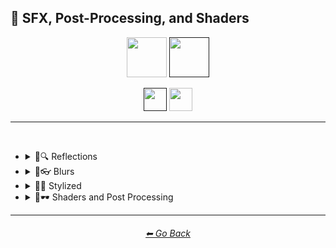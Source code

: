 <h2>🌈 SFX, Post-Processing, and Shaders</h2>

<div align="center">

[<img src="https://github.com/willwulfken/MidJourney-Styles-and-Keywords-Reference/blob/main/Images/Repo%20Parts/Buttons/version_button/button_version_MJV2_inactive.png?raw=true" height="64" />](https://github.com/willwulfken/MidJourney-Styles-and-Keywords-Reference/blob/main/Style_Pages/MJ_V2/SFX_and_Shaders.md)
[<img src="https://github.com/willwulfken/MidJourney-Styles-and-Keywords-Reference/blob/main/Images/Repo%20Parts/Buttons/version_button/button_version_MJV3_active.png?raw=true" height="64" />]()

[<img src="https://github.com/willwulfken/MidJourney-Styles-and-Keywords-Reference/blob/main/Images/Repo%20Parts/Buttons/image_type_button/button_sphere_active.png?raw=true" height="37.5" />]()
[<img src="https://github.com/willwulfken/MidJourney-Styles-and-Keywords-Reference/blob/main/Images/Repo%20Parts/Buttons/image_type_button/button_just_the_style_inactive.png?raw=true" height="37.5" />](https://github.com/willwulfken/MidJourney-Styles-and-Keywords-Reference/blob/main/Style_Pages/MJ_V3/Just_The_Style/SFX_and_Shaders.md)

</div>

<hr>
<br>


- <details><summary>🌈🔍 Reflections</summary><p><div align="center">

	| Ray Tracing Reflections | Lumen Reflections | Screen Space Reflections |
	| :-: | :-: | :-: |
	| <img src="https://github.com/willwulfken/MidJourney-Styles-and-Keywords-Reference/blob/main/Images/MJ_V3/MidJourney_Styles_(sphere)/SFX_and_Shaders/sphere_Ray_Tracing_Reflections.png?raw=true" width="256" /> | <img src="https://github.com/willwulfken/MidJourney-Styles-and-Keywords-Reference/blob/main/Images/MJ_V3/MidJourney_Styles_(sphere)/SFX_and_Shaders/sphere_Lumen_Reflections.png?raw=true" width="256" /> | <img src="https://github.com/willwulfken/MidJourney-Styles-and-Keywords-Reference/blob/main/Images/MJ_V3/MidJourney_Styles_(sphere)/SFX_and_Shaders/sphere_Screen_Space_Reflections.png?raw=true" width="256" /> |
	
	<br>
	
	| Diffraction Grading |
	| :-: |
	| <img src="https://github.com/willwulfken/MidJourney-Styles-and-Keywords-Reference/blob/main/Images/MJ_V3/MidJourney_Styles_(sphere)/SFX_and_Shaders/sphere_Diffraction_Grading.png?raw=true" width="256" /> |


	</p></details>



- <details><summary>🌈👓 Blurs</summary><p><div align="center">

	| Blurry | Blur Effect | Tilt Blur |
	| :-: | :-: | :-: |
	| <img src="https://github.com/willwulfken/MidJourney-Styles-and-Keywords-Reference/blob/main/Images/MJ_V3/MidJourney_Styles_(sphere)/SFX_and_Shaders/sphere_Blurry.png?raw=true" width="256" /> | <img src="https://github.com/willwulfken/MidJourney-Styles-and-Keywords-Reference/blob/main/Images/MJ_V3/MidJourney_Styles_(sphere)/SFX_and_Shaders/sphere_Blur_Effect.png?raw=true" width="256" /> | <img src="https://github.com/willwulfken/MidJourney-Styles-and-Keywords-Reference/blob/main/Images/MJ_V3/MidJourney_Styles_(sphere)/SFX_and_Shaders/sphere_Tilt_Blur.png?raw=true" width="256" /> |

	<br>

	| Surface-Blur | Radial-Blur |
    | :-: | :-: |
    | <img src="https://github.com/willwulfken/MidJourney-Styles-and-Keywords-Reference/blob/main/Images/MJ_V3/MidJourney_Styles_(sphere)/SFX_and_Shaders/sphere_Surface-Blur.png?raw=true" width="256" /> | <img src="https://github.com/willwulfken/MidJourney-Styles-and-Keywords-Reference/blob/main/Images/MJ_V3/MidJourney_Styles_(sphere)/SFX_and_Shaders/sphere_Radial-Blur.png?raw=true" width="256" /> |

    <br>

    | Gaussian-Blur |
    | :-: |
    | <img src="https://github.com/willwulfken/MidJourney-Styles-and-Keywords-Reference/blob/main/Images/MJ_V3/MidJourney_Styles_(sphere)/SFX_and_Shaders/sphere_Gaussian-Blur.png?raw=true" width="256" /> |

    <br>

    | Field-Blur |
    | :-: |
    | <img src="https://github.com/willwulfken/MidJourney-Styles-and-Keywords-Reference/blob/main/Images/MJ_V3/MidJourney_Styles_(sphere)/SFX_and_Shaders/sphere_Field-Blur.png?raw=true" width="256" /> |

	</p></details>



- <details><summary>🌈💫 Stylized</summary><p><div align="center">

	| Chromatic Aberration | RGB Displacement | Anaglyph |
	| :-: | :-: | :-: |
	| <img src="https://github.com/willwulfken/MidJourney-Styles-and-Keywords-Reference/blob/main/Images/MJ_V3/MidJourney_Styles_(sphere)/SFX_and_Shaders/sphere_Chromatic_Aberration.png?raw=true" width="256" /> | <img src="https://github.com/willwulfken/MidJourney-Styles-and-Keywords-Reference/blob/main/Images/MJ_V3/MidJourney_Styles_(sphere)/SFX_and_Shaders/sphere_RGB_Displacement.png?raw=true" width="256" /> | <img src="https://github.com/willwulfken/MidJourney-Styles-and-Keywords-Reference/blob/main/Images/MJ_V3/MidJourney_Styles_(sphere)/SFX_and_Shaders/sphere_Anaglyph.png?raw=true" width="256" /> |
	
	<br>
	
	| Multiscopy | Autostereoscopy | Stereoscopy |
	| :-: | :-: | :-: |
	| <img src="https://github.com/willwulfken/MidJourney-Styles-and-Keywords-Reference/blob/main/Images/MJ_V3/MidJourney_Styles_(sphere)/SFX_and_Shaders/sphere_Multiscopy.png?raw=true" width="256" /> | <img src="https://github.com/willwulfken/MidJourney-Styles-and-Keywords-Reference/blob/main/Images/MJ_V3/MidJourney_Styles_(sphere)/SFX_and_Shaders/sphere_Autostereoscopy.png?raw=true" width="256" /> | <img src="https://github.com/willwulfken/MidJourney-Styles-and-Keywords-Reference/blob/main/Images/MJ_V3/MidJourney_Styles_(sphere)/SFX_and_Shaders/sphere_Stereoscopy.png?raw=true" width="256" /> |
	
	<br>
	
	| Scan Lines | Parallax |
	| :-: | :-: |
	| <img src="https://github.com/willwulfken/MidJourney-Styles-and-Keywords-Reference/blob/main/Images/MJ_V3/MidJourney_Styles_(sphere)/SFX_and_Shaders/sphere_Scan_Lines.png?raw=true" width="256" /> | <img src="https://github.com/willwulfken/MidJourney-Styles-and-Keywords-Reference/blob/main/Images/MJ_V3/MidJourney_Styles_(sphere)/SFX_and_Shaders/sphere_Parallax.png?raw=true" width="256" /> |
	
	<br>
	
	| Posterization | Quantization |
	| :-: | :-: |
	| <img src="https://github.com/willwulfken/MidJourney-Styles-and-Keywords-Reference/blob/main/Images/MJ_V3/MidJourney_Styles_(sphere)/SFX_and_Shaders/sphere_Posterization.png?raw=true" width="256" /> | <img src="https://github.com/willwulfken/MidJourney-Styles-and-Keywords-Reference/blob/main/Images/MJ_V3/MidJourney_Styles_(sphere)/SFX_and_Shaders/sphere_Quantization.png?raw=true" width="256" /> |

	<br>
	
	| Sobel Operator | Edge Detection | Convolution Matrix |
	| :-: | :-: | :-: |
	| <img src="https://github.com/willwulfken/MidJourney-Styles-and-Keywords-Reference/blob/main/Images/MJ_V3/MidJourney_Styles_(sphere)/SFX_and_Shaders/sphere_Sobel_Operator.png?raw=true" width="256" /> | <img src="https://github.com/willwulfken/MidJourney-Styles-and-Keywords-Reference/blob/main/Images/MJ_V3/MidJourney_Styles_(sphere)/SFX_and_Shaders/sphere_Edge_Detection.png?raw=true" width="256" /> | <img src="https://github.com/willwulfken/MidJourney-Styles-and-Keywords-Reference/blob/main/Images/MJ_V3/MidJourney_Styles_(sphere)/SFX_and_Shaders/sphere_Convolution_Matrix.png?raw=true" width="256" /> |
	
	<br>
	
	| Interlaced | Moire Patterns | Twisted Rays |
	| :-: | :-: | :-: |
	| <img src="https://github.com/willwulfken/MidJourney-Styles-and-Keywords-Reference/blob/main/Images/MJ_V3/MidJourney_Styles_(sphere)/SFX_and_Shaders/sphere_Interlaced.png?raw=true" width="256" /> | <img src="https://github.com/willwulfken/MidJourney-Styles-and-Keywords-Reference/blob/main/Images/MJ_V3/MidJourney_Styles_(sphere)/SFX_and_Shaders/sphere_Moire_Patterns.png?raw=true" width="256" /> | <img src="https://github.com/willwulfken/MidJourney-Styles-and-Keywords-Reference/blob/main/Images/MJ_V3/MidJourney_Styles_(sphere)/SFX_and_Shaders/sphere_Twisted_Rays.png?raw=true" width="256" /> |
	
	<br>
	
	| Ripple | Wavy | Morph |
	| :-: | :-: | :-: |
	| <img src="https://github.com/willwulfken/MidJourney-Styles-and-Keywords-Reference/blob/main/Images/MJ_V3/MidJourney_Styles_(sphere)/SFX_and_Shaders/sphere_Ripple.png?raw=true" width="256" /> | <img src="https://github.com/willwulfken/MidJourney-Styles-and-Keywords-Reference/blob/main/Images/MJ_V3/MidJourney_Styles_(sphere)/SFX_and_Shaders/sphere_Wavy.png?raw=true" width="256" /> | <img src="https://github.com/willwulfken/MidJourney-Styles-and-Keywords-Reference/blob/main/Images/MJ_V3/MidJourney_Styles_(sphere)/SFX_and_Shaders/sphere_Morph.png?raw=true" width="256" /> |

	<br>
	
	| Squiggly | Quantum-Wavetracing | Sabattier Effect |
	| :-: | :-: | :-: |
	| <img src="https://github.com/willwulfken/MidJourney-Styles-and-Keywords-Reference/blob/main/Images/MJ_V3/MidJourney_Styles_(sphere)/SFX_and_Shaders/sphere_Squiggly.png?raw=true" width="256" /> | <img src="https://github.com/willwulfken/MidJourney-Styles-and-Keywords-Reference/blob/main/Images/MJ_V3/MidJourney_Styles_(sphere)/SFX_and_Shaders/sphere_Quantum-Wavetracing.png?raw=true" width="256" /> | <img src="https://github.com/willwulfken/MidJourney-Styles-and-Keywords-Reference/blob/main/Images/MJ_V3/MidJourney_Styles_(sphere)/SFX_and_Shaders/sphere_Sabattier_Effect.png?raw=true" width="256" /> |
	
	<br>
	
	| Rounded | Blobby | Blobs |
	| :-: | :-: | :-: |
	| <img src="https://github.com/willwulfken/MidJourney-Styles-and-Keywords-Reference/blob/main/Images/MJ_V3/MidJourney_Styles_(sphere)/SFX_and_Shaders/sphere_Rounded.png?raw=true" width="256" /> | <img src="https://github.com/willwulfken/MidJourney-Styles-and-Keywords-Reference/blob/main/Images/MJ_V3/MidJourney_Styles_(sphere)/SFX_and_Shaders/sphere_Blobby.png?raw=true" width="256" /> | <img src="https://github.com/willwulfken/MidJourney-Styles-and-Keywords-Reference/blob/main/Images/MJ_V3/MidJourney_Styles_(sphere)/SFX_and_Shaders/sphere_Blobs.png?raw=true" width="256" /> |

	<br>
	
	| Textured | Tornadic |
	| :-: | :-: |
	| <img src="https://github.com/willwulfken/MidJourney-Styles-and-Keywords-Reference/blob/main/Images/MJ_V3/MidJourney_Styles_(sphere)/SFX_and_Shaders/sphere_Textured.png?raw=true" width="256" /> | <img src="https://github.com/willwulfken/MidJourney-Styles-and-Keywords-Reference/blob/main/Images/MJ_V3/MidJourney_Styles_(sphere)/SFX_and_Shaders/sphere_Tornadic.png?raw=true" width="256" /> |
	
	<br>

	| Cracks | Cracked |
	| :-: | :-: |
	| <img src="https://github.com/willwulfken/MidJourney-Styles-and-Keywords-Reference/blob/main/Images/MJ_V3/MidJourney_Styles_(sphere)/SFX_and_Shaders/sphere_Cracks.png?raw=true" width="256" /> | <img src="https://github.com/willwulfken/MidJourney-Styles-and-Keywords-Reference/blob/main/Images/MJ_V3/MidJourney_Styles_(sphere)/Wave_9/sphere_Cracked.png?raw=true" width="256" /> |
	
	<br>

	| Glowing Edges | Spherize | Harris Shutter |
	| :-: | :-: | :-: |
	| <img src="https://github.com/willwulfken/MidJourney-Styles-and-Keywords-Reference/blob/main/Images/MJ_V3/MidJourney_Styles_(sphere)/SFX_and_Shaders/sphere_Glowing_Edges.png?raw=true" width="256" /> | <img src="https://github.com/willwulfken/MidJourney-Styles-and-Keywords-Reference/blob/main/Images/MJ_V3/MidJourney_Styles_(sphere)/SFX_and_Shaders/sphere_Spherize.png?raw=true" width="256" /> | <img src="https://github.com/willwulfken/MidJourney-Styles-and-Keywords-Reference/blob/main/Images/MJ_V3/MidJourney_Styles_(sphere)/SFX_and_Shaders/sphere_Harris_Shutter.png?raw=true" width="256" /> |
	
	<br>
	
	| Tessellated | Emboss | Starburst |
	| :-: | :-: | :-: |
	| <img src="https://github.com/willwulfken/MidJourney-Styles-and-Keywords-Reference/blob/main/Images/MJ_V3/MidJourney_Styles_(sphere)/SFX_and_Shaders/sphere_Tessellated.png?raw=true" width="256" /> | <img src="https://github.com/willwulfken/MidJourney-Styles-and-Keywords-Reference/blob/main/Images/MJ_V3/MidJourney_Styles_(sphere)/SFX_and_Shaders/sphere_Emboss.png?raw=true" width="256" /> | <img src="https://github.com/willwulfken/MidJourney-Styles-and-Keywords-Reference/blob/main/Images/MJ_V3/MidJourney_Styles_(sphere)/SFX_and_Shaders/sphere_Starburst.png?raw=true" width="256" /> |

	<br>
	
	| Dirty | With Imperfections | Distortion |
	| :-: | :-: | :-: |
	| <img src="https://github.com/willwulfken/MidJourney-Styles-and-Keywords-Reference/blob/main/Images/MJ_V3/MidJourney_Styles_(sphere)/SFX_and_Shaders/sphere_Dirty.png?raw=true" width="256" /> | <img src="https://github.com/willwulfken/MidJourney-Styles-and-Keywords-Reference/blob/main/Images/MJ_V3/MidJourney_Styles_(sphere)/SFX_and_Shaders/sphere_With_Imperfections.png?raw=true" width="256" /> | <img src="https://github.com/willwulfken/MidJourney-Styles-and-Keywords-Reference/blob/main/Images/MJ_V3/MidJourney_Styles_(sphere)/SFX_and_Shaders/sphere_Distortion.png?raw=true" width="256" /> |
	
	<br>
	
	| Cropped | Sharpened | Lenticular |
	| :-: | :-: | :-: |
	| <img src="https://github.com/willwulfken/MidJourney-Styles-and-Keywords-Reference/blob/main/Images/MJ_V3/MidJourney_Styles_(sphere)/SFX_and_Shaders/sphere_Cropped.png?raw=true" width="256" /> | <img src="https://github.com/willwulfken/MidJourney-Styles-and-Keywords-Reference/blob/main/Images/MJ_V3/MidJourney_Styles_(sphere)/SFX_and_Shaders/sphere_Sharpened.png?raw=true" width="256" /> | <img src="https://github.com/willwulfken/MidJourney-Styles-and-Keywords-Reference/blob/main/Images/MJ_V3/MidJourney_Styles_(sphere)/SFX_and_Shaders/sphere_Lenticular.png?raw=true" width="256" /> |
	
	<br>
	
	| Dilate | Erode |
	| :-: | :-: |
	| <img src="https://github.com/willwulfken/MidJourney-Styles-and-Keywords-Reference/blob/main/Images/MJ_V3/MidJourney_Styles_(sphere)/SFX_and_Shaders/sphere_Dilate.png?raw=true" width="256" /> | <img src="https://github.com/willwulfken/MidJourney-Styles-and-Keywords-Reference/blob/main/Images/MJ_V3/MidJourney_Styles_(sphere)/SFX_and_Shaders/sphere_Erode.png?raw=true" width="256" /> |

	<br>
	
	| Smudged | Mordancage |
	| :-: | :-: |
	| <img src="https://github.com/willwulfken/MidJourney-Styles-and-Keywords-Reference/blob/main/Images/MJ_V3/MidJourney_Styles_(sphere)/SFX_and_Shaders/sphere_Smudged.png?raw=true" width="256" /> | <img src="https://github.com/willwulfken/MidJourney-Styles-and-Keywords-Reference/blob/main/Images/MJ_V3/MidJourney_Styles_(sphere)/SFX_and_Shaders/sphere_Mordancage.png?raw=true" width="256" /> |

	</p></details>


- <details><summary>🌈🕶 Shaders and Post Processing</summary><p><div align="center">

	| Ray Traced | Ray Tracing Ambient Occlusion | RTX |
	| :-: | :-: | :-: |
	| <img src="https://github.com/willwulfken/MidJourney-Styles-and-Keywords-Reference/blob/main/Images/MJ_V3/MidJourney_Styles_(sphere)/SFX_and_Shaders/sphere_Ray_Traced.png?raw=true" width="256" /> | <img src="https://github.com/willwulfken/MidJourney-Styles-and-Keywords-Reference/blob/main/Images/MJ_V3/MidJourney_Styles_(sphere)/SFX_and_Shaders/sphere_Ray_Tracing_Ambient_Occlusion.png?raw=true" width="256" /> | <img src="https://github.com/willwulfken/MidJourney-Styles-and-Keywords-Reference/blob/main/Images/MJ_V3/MidJourney_Styles_(sphere)/SFX_and_Shaders/sphere_RTX.png?raw=true" width="256" /> |
	
	<br>

	| Shaders | OpenGL-Shaders | GLSL-Shaders |
	| :-: | :-: | :-: |
	| <img src="https://github.com/willwulfken/MidJourney-Styles-and-Keywords-Reference/blob/main/Images/MJ_V3/MidJourney_Styles_(sphere)/SFX_and_Shaders/sphere_Shaders.png?raw=true" width="256" /> | <img src="https://github.com/willwulfken/MidJourney-Styles-and-Keywords-Reference/blob/main/Images/MJ_V3/MidJourney_Styles_(sphere)/SFX_and_Shaders/sphere_OpenGL-Shaders.png?raw=true" width="256" /> | <img src="https://github.com/willwulfken/MidJourney-Styles-and-Keywords-Reference/blob/main/Images/MJ_V3/MidJourney_Styles_(sphere)/SFX_and_Shaders/sphere_GLSL-Shaders.png?raw=true" width="256" /> |
	
	<br>

	| Anti-Aliasing | FXAA | TXAA |
	| :-: | :-: | :-: |
	| <img src="https://github.com/willwulfken/MidJourney-Styles-and-Keywords-Reference/blob/main/Images/MJ_V3/MidJourney_Styles_(sphere)/SFX_and_Shaders/sphere_Anti-Aliasing.png?raw=true" width="256" /> | <img src="https://github.com/willwulfken/MidJourney-Styles-and-Keywords-Reference/blob/main/Images/MJ_V3/MidJourney_Styles_(sphere)/SFX_and_Shaders/sphere_FXAA.png?raw=true" width="256" /> | <img src="https://github.com/willwulfken/MidJourney-Styles-and-Keywords-Reference/blob/main/Images/MJ_V3/MidJourney_Styles_(sphere)/SFX_and_Shaders/sphere_TXAA.png?raw=true" width="256" /> |
	
	<br>
	
	| Sharpen | Spot-Healing | Digitally Enhanced |
	| :-: | :-: | :-: |
	| <img src="https://github.com/willwulfken/MidJourney-Styles-and-Keywords-Reference/blob/main/Images/MJ_V3/MidJourney_Styles_(sphere)/SFX_and_Shaders/sphere_Sharpen.png?raw=true" width="256" /> | <img src="https://github.com/willwulfken/MidJourney-Styles-and-Keywords-Reference/blob/main/Images/MJ_V3/MidJourney_Styles_(sphere)/SFX_and_Shaders/sphere_Spot-Healing.png?raw=true" width="256" /> | <img src="https://github.com/willwulfken/MidJourney-Styles-and-Keywords-Reference/blob/main/Images/MJ_V3/MidJourney_Styles_(sphere)/SFX_and_Shaders/sphere_Digitally_Enhanced.png?raw=true" width="256" /> |

	<br>

	| Post Processing | Post-Production | Tone Mapping |
	| :-: | :-: | :-: |
	| <img src="https://github.com/willwulfken/MidJourney-Styles-and-Keywords-Reference/blob/main/Images/MJ_V3/MidJourney_Styles_(sphere)/SFX_and_Shaders/sphere_Post_Processing.png?raw=true" width="256" /> | <img src="https://github.com/willwulfken/MidJourney-Styles-and-Keywords-Reference/blob/main/Images/MJ_V3/MidJourney_Styles_(sphere)/SFX_and_Shaders/sphere_Post-Production.png?raw=true" width="256" /> |  <img src="https://github.com/willwulfken/MidJourney-Styles-and-Keywords-Reference/blob/main/Images/MJ_V3/MidJourney_Styles_(sphere)/SFX_and_Shaders/sphere_Tone_Mapping.png?raw=true" width="256" /> |
	
	<br>
	
	| VFX | SFX | CGI |
	| :-: | :-: | :-: |
	| <img src="https://github.com/willwulfken/MidJourney-Styles-and-Keywords-Reference/blob/main/Images/MJ_V3/MidJourney_Styles_(sphere)/SFX_and_Shaders/sphere_VFX.png?raw=true" width="256" /> | <img src="https://github.com/willwulfken/MidJourney-Styles-and-Keywords-Reference/blob/main/Images/MJ_V3/MidJourney_Styles_(sphere)/SFX_and_Shaders/sphere_SFX.png?raw=true" width="256" /> | <img src="https://github.com/willwulfken/MidJourney-Styles-and-Keywords-Reference/blob/main/Images/MJ_V3/MidJourney_Styles_(sphere)/SFX_and_Shaders/sphere_CGI.png?raw=true" width="256" /> |

	<br>
	
	| SSAO | De-Noise | Cel Shading |
	| :-: | :-: | :-: |
	| <img src="https://github.com/willwulfken/MidJourney-Styles-and-Keywords-Reference/blob/main/Images/MJ_V3/MidJourney_Styles_(sphere)/SFX_and_Shaders/sphere_SSAO.png?raw=true" width="256" /> | <img src="https://github.com/willwulfken/MidJourney-Styles-and-Keywords-Reference/blob/main/Images/MJ_V3/MidJourney_Styles_(sphere)/SFX_and_Shaders/sphere_De-Noise.png?raw=true" width="256" /> | <img src="https://github.com/willwulfken/MidJourney-Styles-and-Keywords-Reference/blob/main/Images/MJ_V3/MidJourney_Styles_(sphere)/SFX_and_Shaders/sphere_Cel_Shading.png?raw=true" width="256" /> |

	</p></details>


<hr><!--------------->
<div align="center">
<h6><a href="https://github.com/willwulfken/MidJourney-Styles-and-Keywords-Reference/blob/main/MJ_V3.md">⬅ Go Back</a></h6>
</div>